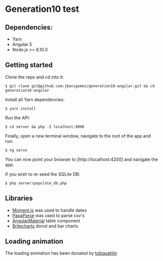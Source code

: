 # Generation10 test

## Dependencies:

- Yarn
- Angular 5
- Node.js >= 8.10.0

## Getting started

Clone the repo and cd into it:

    $ git clone git@github.com:jbonigomes/generation10-angular.git && cd generation10-angular

Install all Yarn dependencies:

    $ yarn install

Run the API:

    $ cd server && php -S localhost:8000

Finally, open a new terminal window, navigate to the root of the app and run:

    $ ng serve

You can now point your browser to [http://localhost:4200] and navigate the app.

If you wish to re-seed the SQLite DB:

    $ php server/populate_db.php

## Libraries

- [Moment.js](http://momentjs.com) was used to handle dates
- [PapaParse](http://papaparse.com) was used to parse csv's
- [AngularMaterial](http://material.angular.io) table component
- [Britecharts](http://eventbrite.github.io/britecharts) donut and bar charts

## Loading animation

The loading animation has been donated by [tobiasahlin](http://tobiasahlin.com/spinkit)
